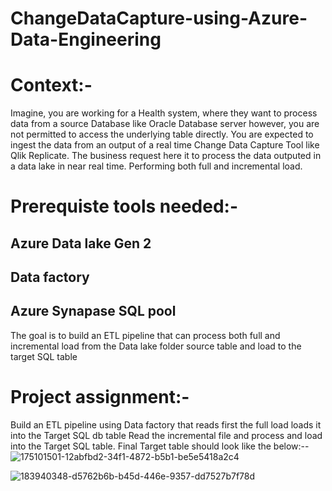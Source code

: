 # ChangeDataCapture-using-Azure-Data-Engineering

# Context:-
Imagine, you are working for a Health system, where they want to process data from a source Database like Oracle Database server however, you are not permitted to access the underlying table directly. You are expected to ingest the data from an output of a real time Change Data Capture Tool like Qlik Replicate. The business request here it to process the data outputed in a data lake in near real time. Performing both full and incremental load.

# Prerequiste tools needed:-
## Azure Data lake Gen 2

## Data factory

## Azure Synapase SQL pool

The goal is to build an ETL pipeline that can process both full and incremental load from the Data lake folder source table and load to the target SQL table

# Project assignment:-
Build an ETL pipeline using Data factory that reads first the full load loads it into the Target SQL db table
Read the incremental file and process and load into the Target SQL table.
Final Target table should look like the below:--
![175101501-12abfbd2-34f1-4872-b5b1-be5e5418a2c4](https://user-images.githubusercontent.com/67510391/186425285-47b42c24-c4f9-4f23-9415-0a0a61a0c245.png)


![183940348-d5762b6b-b45d-446e-9357-dd7527b7f78d](https://user-images.githubusercontent.com/67510391/186425492-a7d7a71c-533e-4a07-8422-f931b35f4830.png)
